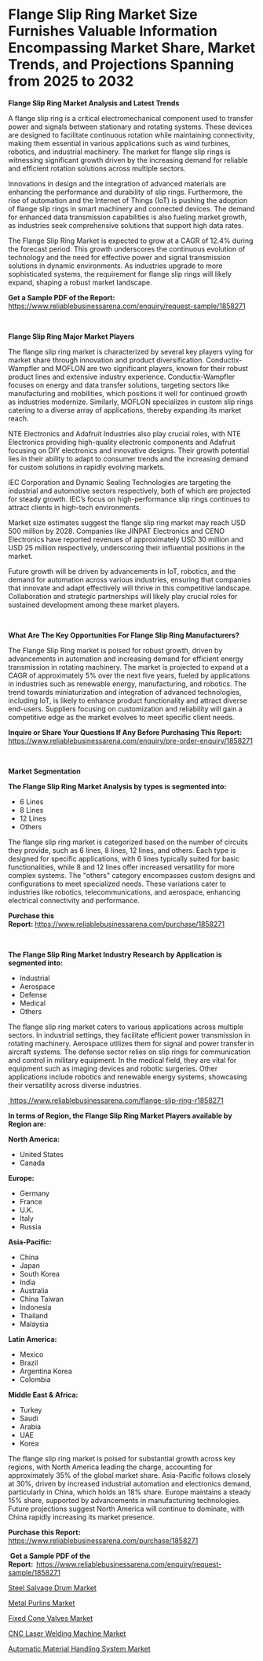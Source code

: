 <p><h1>Flange Slip Ring Market Size Furnishes Valuable Information Encompassing Market Share, Market Trends, and Projections Spanning from 2025 to 2032</h1></p><p><strong>Flange Slip Ring Market Analysis and Latest Trends</strong></p>
<p><p>A flange slip ring is a critical electromechanical component used to transfer power and signals between stationary and rotating systems. These devices are designed to facilitate continuous rotation while maintaining connectivity, making them essential in various applications such as wind turbines, robotics, and industrial machinery. The market for flange slip rings is witnessing significant growth driven by the increasing demand for reliable and efficient rotation solutions across multiple sectors.</p><p>Innovations in design and the integration of advanced materials are enhancing the performance and durability of slip rings. Furthermore, the rise of automation and the Internet of Things (IoT) is pushing the adoption of flange slip rings in smart machinery and connected devices. The demand for enhanced data transmission capabilities is also fueling market growth, as industries seek comprehensive solutions that support high data rates.</p><p>The Flange Slip Ring Market is expected to grow at a CAGR of 12.4% during the forecast period. This growth underscores the continuous evolution of technology and the need for effective power and signal transmission solutions in dynamic environments. As industries upgrade to more sophisticated systems, the requirement for flange slip rings will likely expand, shaping a robust market landscape.</p></p>
<p><strong>Get a Sample PDF of the Report:&nbsp;</strong> <a href="https://www.reliablebusinessarena.com/enquiry/request-sample/1858271?utm_campaign=2176&utm_medium=2&utm_source=Github&utm_content=ia&utm_term=28022025&utm_id=flange-slip-ring">https://www.reliablebusinessarena.com/enquiry/request-sample/1858271</a></p>
<p>&nbsp;</p>
<p><strong>Flange Slip Ring Major Market Players</strong></p>
<p><p>The flange slip ring market is characterized by several key players vying for market share through innovation and product diversification. Conductix-Wampfler and MOFLON are two significant players, known for their robust product lines and extensive industry experience. Conductix-Wampfler focuses on energy and data transfer solutions, targeting sectors like manufacturing and mobilities, which positions it well for continued growth as industries modernize. Similarly, MOFLON specializes in custom slip rings catering to a diverse array of applications, thereby expanding its market reach.</p><p>NTE Electronics and Adafruit Industries also play crucial roles, with NTE Electronics providing high-quality electronic components and Adafruit focusing on DIY electronics and innovative designs. Their growth potential lies in their ability to adapt to consumer trends and the increasing demand for custom solutions in rapidly evolving markets.</p><p>IEC Corporation and Dynamic Sealing Technologies are targeting the industrial and automotive sectors respectively, both of which are projected for steady growth. IEC’s focus on high-performance slip rings continues to attract clients in high-tech environments.</p><p>Market size estimates suggest the flange slip ring market may reach USD 500 million by 2028. Companies like JINPAT Electronics and CENO Electronics have reported revenues of approximately USD 30 million and USD 25 million respectively, underscoring their influential positions in the market.</p><p>Future growth will be driven by advancements in IoT, robotics, and the demand for automation across various industries, ensuring that companies that innovate and adapt effectively will thrive in this competitive landscape. Collaboration and strategic partnerships will likely play crucial roles for sustained development among these market players.</p></p>
<p>&nbsp;</p>
<p><strong>What Are The Key Opportunities For Flange Slip Ring Manufacturers?</strong></p>
<p><p>The Flange Slip Ring market is poised for robust growth, driven by advancements in automation and increasing demand for efficient energy transmission in rotating machinery. The market is projected to expand at a CAGR of approximately 5% over the next five years, fueled by applications in industries such as renewable energy, manufacturing, and robotics. The trend towards miniaturization and integration of advanced technologies, including IoT, is likely to enhance product functionality and attract diverse end-users. Suppliers focusing on customization and reliability will gain a competitive edge as the market evolves to meet specific client needs.</p></p>
<p><strong>Inquire or Share Your Questions If Any Before Purchasing This Report:</strong> <a href="https://www.reliablebusinessarena.com/enquiry/pre-order-enquiry/1858271?utm_campaign=2176&utm_medium=2&utm_source=Github&utm_content=ia&utm_term=28022025&utm_id=flange-slip-ring">https://www.reliablebusinessarena.com/enquiry/pre-order-enquiry/1858271</a></p>
<p>&nbsp;</p>
<p><strong>Market Segmentation</strong></p>
<p><strong>The Flange Slip Ring Market Analysis by types is segmented into:</strong></p>
<p><ul><li>6 Lines</li><li>8 Lines</li><li>12 Lines</li><li>Others</li></ul></p>
<p><p>The flange slip ring market is categorized based on the number of circuits they provide, such as 6 lines, 8 lines, 12 lines, and others. Each type is designed for specific applications, with 6 lines typically suited for basic functionalities, while 8 and 12 lines offer increased versatility for more complex systems. The "others" category encompasses custom designs and configurations to meet specialized needs. These variations cater to industries like robotics, telecommunications, and aerospace, enhancing electrical connectivity and performance.</p></p>
<p><strong>Purchase this Report:&nbsp;</strong><a href="https://www.reliablebusinessarena.com/purchase/1858271?utm_campaign=2176&utm_medium=2&utm_source=Github&utm_content=ia&utm_term=28022025&utm_id=flange-slip-ring">https://www.reliablebusinessarena.com/purchase/1858271</a></p>
<p>&nbsp;</p>
<p><strong>The Flange Slip Ring Market Industry Research by Application is segmented into:</strong></p>
<p><ul><li>Industrial</li><li>Aerospace</li><li>Defense</li><li>Medical</li><li>Others</li></ul></p>
<p><p>The flange slip ring market caters to various applications across multiple sectors. In industrial settings, they facilitate efficient power transmission in rotating machinery. Aerospace utilizes them for signal and power transfer in aircraft systems. The defense sector relies on slip rings for communication and control in military equipment. In the medical field, they are vital for equipment such as imaging devices and robotic surgeries. Other applications include robotics and renewable energy systems, showcasing their versatility across diverse industries.</p></p>
<p><a href="https://www.reliablebusinessarena.com/flange-slip-ring-r1858271?utm_campaign=2176&utm_medium=2&utm_source=Github&utm_content=ia&utm_term=28022025&utm_id=flange-slip-ring">&nbsp;https://www.reliablebusinessarena.com/flange-slip-ring-r1858271</a></p>
<p><strong>In terms of Region, the Flange Slip Ring Market Players available by Region are:</strong></p>
<p>
    <p> <strong> North America: </strong>
        <ul>
            <li>United States</li>
            <li>Canada</li>
        </ul>
        </p> 
    <p> <strong> Europe: </strong>
        <ul>
            <li>Germany</li>
            <li>France</li>
            <li>U.K.</li>
            <li>Italy</li>
            <li>Russia</li>
        </ul>
        </p> 
    <p> <strong> Asia-Pacific: </strong>
        <ul>
            <li>China</li>
            <li>Japan</li>
            <li>South Korea</li>
            <li>India</li>
            <li>Australia</li>
            <li>China Taiwan</li>
            <li>Indonesia</li>
            <li>Thailand</li>
            <li>Malaysia</li>
        </ul>
        </p> 
    <p> <strong> Latin America: </strong>
        <ul>
            <li>Mexico</li>
            <li>Brazil</li>
            <li>Argentina Korea</li>
            <li>Colombia</li>
        </ul>
        </p> 
    <p> <strong> Middle East & Africa: </strong>
        <ul>
            <li>Turkey</li>
            <li>Saudi</li>
            <li>Arabia</li>
            <li>UAE</li>
            <li>Korea</li>
        </ul>
    </p>
    </p>
<p><p>The flange slip ring market is poised for substantial growth across key regions, with North America leading the charge, accounting for approximately 35% of the global market share. Asia-Pacific follows closely at 30%, driven by increased industrial automation and electronics demand, particularly in China, which holds an 18% share. Europe maintains a steady 15% share, supported by advancements in manufacturing technologies. Future projections suggest North America will continue to dominate, with China rapidly increasing its market presence.</p></p>
<p><strong>Purchase this Report: </strong><a href="https://www.reliablebusinessarena.com/purchase/1858271?utm_campaign=2176&utm_medium=2&utm_source=Github&utm_content=ia&utm_term=28022025&utm_id=flange-slip-ring">https://www.reliablebusinessarena.com/purchase/1858271</a></p>
<p>&nbsp;<strong>Get a Sample PDF of the Report:&nbsp;&nbsp;</strong><a href="https://www.reliablebusinessarena.com/enquiry/request-sample/1858271?utm_campaign=2176&utm_medium=2&utm_source=Github&utm_content=ia&utm_term=28022025&utm_id=flange-slip-ring">https://www.reliablebusinessarena.com/enquiry/request-sample/1858271</a></p>
<p><strong></strong></p>
<p><p><a href="https://github.com/denuetkachci/Market-Research-Report-List-1/blob/main/steel-salvage-drum-market.md?utm_campaign=2176&utm_medium=2&utm_source=Github&utm_content=ia&utm_term=28022025&utm_id=flange-slip-ring">Steel Salvage Drum Market</a></p><p><a href="https://github.com/houltngake/Market-Research-Report-List-1/blob/main/metal-purlins-market.md?utm_campaign=2176&utm_medium=2&utm_source=Github&utm_content=ia&utm_term=28022025&utm_id=flange-slip-ring">Metal Purlins Market</a></p><p><a href="https://github.com/direepittr/Market-Research-Report-List-1/blob/main/fixed-cone-valves-market.md?utm_campaign=2176&utm_medium=2&utm_source=Github&utm_content=ia&utm_term=28022025&utm_id=flange-slip-ring">Fixed Cone Valves Market</a></p><p><a href="https://github.com/quiraytaibat/Market-Research-Report-List-1/blob/main/cnc-laser-welding-machine-market.md?utm_campaign=2176&utm_medium=2&utm_source=Github&utm_content=ia&utm_term=28022025&utm_id=flange-slip-ring">CNC Laser Welding Machine Market</a></p><p><a href="https://github.com/lenjakam/Market-Research-Report-List-1/blob/main/automatic-material-handling-system-market.md?utm_campaign=2176&utm_medium=2&utm_source=Github&utm_content=ia&utm_term=28022025&utm_id=flange-slip-ring">Automatic Material Handling System Market</a></p></p>